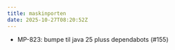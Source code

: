 ```yaml
---
title: maskinporten
date: 2025-10-27T08:20:52Z
---
```

- MP-823: bumpe til java 25 pluss dependabots (#155)

